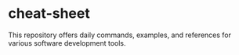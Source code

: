 # cheat-sheet
This repository offers daily commands, examples, and references for various software development tools.
